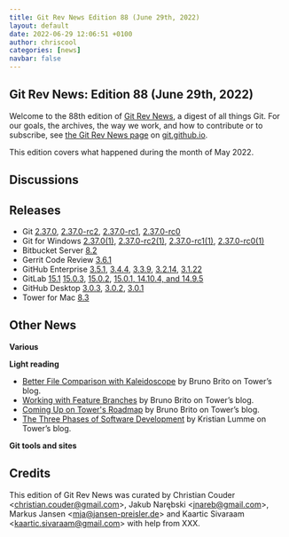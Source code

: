 ```yaml
---
title: Git Rev News Edition 88 (June 29th, 2022)
layout: default
date: 2022-06-29 12:06:51 +0100
author: chriscool
categories: [news]
navbar: false
---
```


## Git Rev News: Edition 88 (June 29th, 2022)

Welcome to the 88th edition of [Git Rev News](https://git.github.io/rev_news/rev_news/),
a digest of all things Git. For our goals, the archives, the way we work, and how to contribute or to
subscribe, see [the Git Rev News page](https://git.github.io/rev_news/rev_news/) on [git.github.io](http://git.github.io).

This edition covers what happened during the month of May 2022.

## Discussions

<!---
### General
-->

<!---
### Reviews
-->

<!---
### Support
-->

<!---
## Developer Spotlight:
-->

## Releases

+ Git [2.37.0](https://public-inbox.org/git/xmqqy1xinf00.fsf@gitster.g/),
[2.37.0-rc2](https://public-inbox.org/git/xmqqedzg4hqj.fsf@gitster.g/),
[2.37.0-rc1](https://public-inbox.org/git/xmqqv8syloqp.fsf@gitster.g/),
[2.37.0-rc0](https://public-inbox.org/git/xmqqwndk10gg.fsf@gitster.g/)
+ Git for Windows [2.37.0(1)](https://github.com/git-for-windows/git/releases/tag/v2.37.0.windows.1),
[2.37.0-rc2(1)](https://github.com/git-for-windows/git/releases/tag/v2.37.0-rc2.windows.1),
[2.37.0-rc1(1)](https://github.com/git-for-windows/git/releases/tag/v2.37.0-rc1.windows.1),
[2.37.0-rc0(1)](https://github.com/git-for-windows/git/releases/tag/v2.37.0-rc0.windows.1)
+ Bitbucket Server [8.2](https://confluence.atlassian.com/bitbucketserver/bitbucket-server-release-notes-872139866.html)
+ Gerrit Code Review [3.6.1](https://www.gerritcodereview.com/3.6.html#361)
+ GitHub Enterprise [3.5.1](https://help.github.com/enterprise-server@3.5/admin/release-notes#3.5.1),
[3.4.4](https://help.github.com/enterprise-server@3.4/admin/release-notes#3.4.4),
[3.3.9](https://help.github.com/enterprise-server@3.3/admin/release-notes#3.3.9),
[3.2.14](https://help.github.com/enterprise-server@3.2/admin/release-notes#3.2.14),
[3.1.22](https://help.github.com/enterprise-server@3.1/admin/release-notes#3.1.22)
+ GitLab [15.1](https://about.gitlab.com/releases/2022/06/22/gitlab-15-1-released/)
[15.0.3](https://about.gitlab.com/releases/2022/06/16/gitlab-15-0-3-released/),
[15.0.2](https://about.gitlab.com/releases/2022/06/06/gitlab-15-0-2-released/),
[15.0.1, 14.10.4, and 14.9.5](https://about.gitlab.com/releases/2022/06/01/critical-security-release-gitlab-15-0-1-released/)
+ GitHub Desktop [3.0.3](https://desktop.github.com/release-notes/),
[3.0.2](https://desktop.github.com/release-notes/),
[3.0.1](https://desktop.github.com/release-notes/)
+ Tower for Mac [8.3](https://www.git-tower.com/release-notes/mac?show_tab=release-notes)

## Other News

__Various__

__Light reading__
+ [Better File Comparison with Kaleidoscope](https://www.git-tower.com/blog/kaleidoscope/) by Bruno Brito on Tower’s blog.
+ [Working with Feature Branches](https://www.git-tower.com/blog/working-with-feature-branches/) by Bruno Brito on Tower’s blog.
+ [Coming Up on Tower's Roadmap](https://www.git-tower.com/blog/coming-up-on-the-roadmap-2022/) by Bruno Brito on Tower’s blog.
+ [The Three Phases of Software Development](https://www.git-tower.com/blog/three-phases-of-software-development/) by Kristian Lumme on Tower’s blog.

__Git tools and sites__


## Credits

This edition of Git Rev News was curated by
Christian Couder &lt;<christian.couder@gmail.com>&gt;,
Jakub Narębski &lt;<jnareb@gmail.com>&gt;,
Markus Jansen &lt;<mja@jansen-preisler.de>&gt; and
Kaartic Sivaraam &lt;<kaartic.sivaraam@gmail.com>&gt;
with help from XXX.

